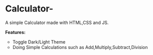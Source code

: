 # Calculator-
A simple Calculator made with HTML,CSS and JS.

<b>Features:</b>
<ul type='circle'>
<li>Toggle Dark/Light Theme</li>
<li>Doing Simple Calculations such as Add,Multiply,Subtract,Division </li>
